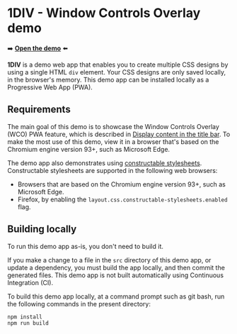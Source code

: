 # 1DIV - Window Controls Overlay demo

➡️ **[Open the demo](https://microsoftedge.github.io/Demos/1DIV/dist/)** ⬅️

**1DIV** is a demo web app that enables you to create multiple CSS designs by using a single HTML `div` element. Your CSS designs are only saved locally, in the browser's memory. This demo app can be installed locally as a Progressive Web App (PWA).


## Requirements

The main goal of this demo is to showcase the Window Controls Overlay (WCO) PWA feature, which is described in [Display content in the title bar](https://learn.microsoft.com/microsoft-edge/progressive-web-apps-chromium/how-to/window-controls-overlay).  To make the most use of this demo, view it in a browser that's based on the Chromium engine version 93+, such as Microsoft Edge.

The demo app also demonstrates using [constructable stylesheets](https://developers.google.com/web/updates/2019/02/constructable-stylesheets).  Constructable stylesheets are supported in the following web browsers:
* Browsers that are based on the Chromium engine version 93+, such as Microsoft Edge.
* Firefox, by enabling the `layout.css.constructable-stylesheets.enabled` flag.


## Building locally

To run this demo app as-is, you don't need to build it.

If you make a change to a file in the `src` directory of this demo app, or update a dependency, you must build the app locally, and then commit the generated files.  This demo app is not built automatically using Continuous Integration (CI).

To build this demo app locally, at a command prompt such as git bash, run the following commands in the present directory:

```
npm install
npm run build
```
